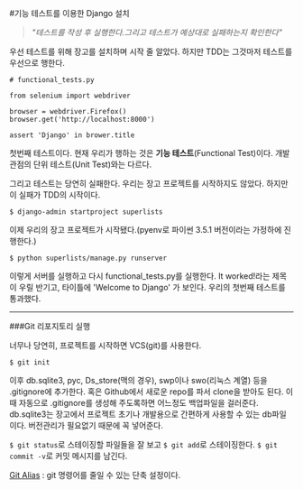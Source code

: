 #기능 테스트를 이용한 Django 설치

> _"테스트를 작성 후 실행한다.그리고 테스트가 예상대로 실패하는지 확인한다"_

우선 테스트를 위해 장고를 설치하며 시작 줄 알았다. 하지만 TDD는 그것마저
테스트를 우선으로 행한다.


```{.python}
# functional_tests.py

from selenium import webdriver

browser = webdriver.Firefox()
browser.get('http://localhost:8000')

assert 'Django' in brower.title
```
첫번째 테스트이다. 현재 우리가 행하는 것은 **기능 테스트**(Functional Test)이다.
개발관점의 단위 테스트(Unit Test)와는 다르다. 

그리고 테스트는 당연히 실패한다. 우리는 장고 프로젝트를 시작하지도 않았다.
하지만 이 실패가 TDD의 시작이다.

```
$ django-admin startproject superlists
```
이제 우리의 장고 프로젝트가 시작됐다.(pyenv로 파이썬 3.5.1 버전이라는 가정하에 진행한다.) 
```
$ python superlists/manage.py runserver
```
이렇게 서버를 실행하고 다시 functional_tests.py를 실행한다.
It worked!라는 제목이 우릴 반기고, 타이틀에 'Welcome to Django' 가 보인다.
우리의 첫번째 테스트를 통과했다.

---

###Git 리포지토리 실행

너무나 당연히, 프로젝트를 시작하면 VCS(git)를 사용한다.
```
$ git init
```
이후 db.sqlite3, pyc, Ds_store(맥의 경우), swp이나 swo(리눅스 계열) 등을 .gitignore에 추가한다.
혹은 Github에서 새로운 repo를 파서 clone을 받아도 된다. 이때 자동으로 .gitignore를 생성해 주도록하면
어느정도 백업파일을 걸러준다. db.sqlite3는 장고에서 프로젝트 초기나 개발용으로 간편하게 사용할 수 있는 db파일이다.
버전관리가 필요없기 때문에 꼭 넣어준다.

`$ git status`로 스테이징할 파일들을 잘 보고 `$ git add`로 스테이징한다. `$ git commit -v`로 커밋 메시지를 남긴다.

[Git Alias](https://git-scm.com/book/tr/v2/Git-Basics-Git-Aliases) : git 명령어를 줄일 수 있는 단축 설정이다.
